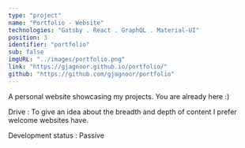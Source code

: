 ```yaml
---
type: "project"
name: "Portfolio - Website"
technologies: "Gatsby . React . GraphQL . Material-UI"
position: 3
identifier: "portfolio"
sub: false
imgURL: "../images/portfolio.png"
link: "https://gjagnoor.github.io/portfolio/"
github: "https://github.com/gjagnoor/portfolio"
---
```


A personal website showcasing my projects. You are already here :)

Drive : To give an idea about the breadth and depth of content I prefer welcome websites have.

Development status : Passive
